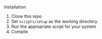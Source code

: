 Installation

1. Clone this repo
2. Set `scripts/setup` as the working directory
3. Run the appropriate script for your system
4. Compile 